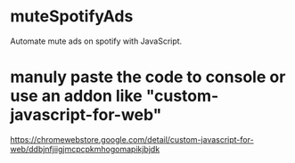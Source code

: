 # muteSpotifyAds
Automate mute ads on spotify with JavaScript.
# manuly paste the code to console or use an addon like "custom-javascript-for-web"
https://chromewebstore.google.com/detail/custom-javascript-for-web/ddbjnfjiigjmcpcpkmhogomapikjbjdk
